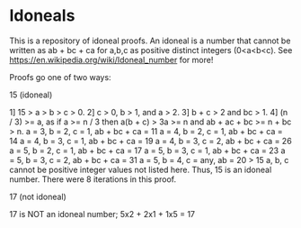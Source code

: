# Idoneals
This is a repository of idoneal proofs. An idoneal is a number that cannot be written as ab + bc + ca for a,b,c as positive distinct integers (0<a<b<c). See https://en.wikipedia.org/wiki/Idoneal_number for more!



Proofs go one of two ways:

15 (idoneal)

1] 15 > a > b > c > 0.
2] c > 0, b > 1, and a > 2.
3] b + c > 2 and bc > 1.
4] (n / 3) >= a, as if a >= n / 3 then a(b + c) > 3a >= n and ab + ac + bc >= n + bc > n.
a = 3, b = 2, c = 1, ab + bc + ca = 11
a = 4, b = 2, c = 1, ab + bc + ca = 14
a = 4, b = 3, c = 1, ab + bc + ca = 19
a = 4, b = 3, c = 2, ab + bc + ca = 26
a = 5, b = 2, c = 1, ab + bc + ca = 17
a = 5, b = 3, c = 1, ab + bc + ca = 23
a = 5, b = 3, c = 2, ab + bc + ca = 31
a = 5, b = 4, c = any, ab = 20 > 15
a, b, c cannot be positive integer values not listed here.
Thus, 15 is an idoneal number.
There were 8 iterations in this proof.

17 (not idoneal)

17 is NOT an idoneal number; 5x2 + 2x1 + 1x5 = 17
